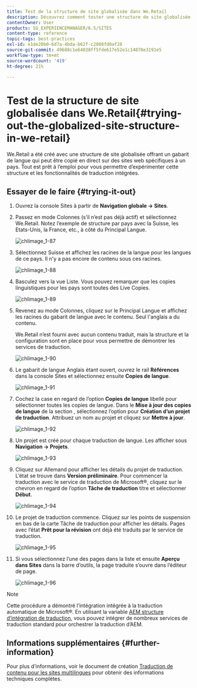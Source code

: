 ```yaml
---
title: Test de la structure de site globalisée dans We.Retail
description: Découvrez comment tester une structure de site globalisée dans Adobe Experience Manager à l’aide de We.Retail.
contentOwner: User
products: SG_EXPERIENCEMANAGER/6.5/SITES
content-type: reference
topic-tags: best-practices
exl-id: e1de20b0-6d7a-4bda-b62f-c2808fd0af28
source-git-commit: 49688c1e64038ff5fde617e52e1c14878e3191e5
workflow-type: tm+mt
source-wordcount: '419'
ht-degree: 21%

---
```


# Test de la structure de site globalisée dans We.Retail{#trying-out-the-globalized-site-structure-in-we-retail}

We.Retail a été créé avec une structure de site globalisée offrant un gabarit de langue qui peut être copié en direct sur des sites web spécifiques à un pays. Tout est prêt à l’emploi pour vous permettre d’expérimenter cette structure et les fonctionnalités de traduction intégrées.

## Essayer de le faire {#trying-it-out}

1. Ouvrez la console Sites à partir de **Navigation globale -> Sites**.
1. Passez en mode Colonnes (s’il n’est pas déjà actif) et sélectionnez We.Retail. Notez l’exemple de structure par pays avec la Suisse, les Etats-Unis, la France, etc., à côté du Principal Langue.

   ![chlimage_1-87](assets/chlimage_1-87a.png)

1. Sélectionnez Suisse et affichez les racines de la langue pour les langues de ce pays. Il n&#39;y a pas encore de contenu sous ces racines.

   ![chlimage_1-88](assets/chlimage_1-88a.png)

1. Basculez vers la vue Liste. Vous pouvez remarquer que les copies linguistiques pour les pays sont toutes des Live Copies.

   ![chlimage_1-89](assets/chlimage_1-89a.png)

1. Revenez au mode Colonnes, cliquez sur le Principal Langue et affichez les racines du gabarit de langue avec le contenu. Seul l&#39;anglais a du contenu.

   We.Retail n’est fourni avec aucun contenu traduit, mais la structure et la configuration sont en place pour vous permettre de démontrer les services de traduction.

   ![chlimage_1-90](assets/chlimage_1-90a.png)

1. Le gabarit de langue Anglais étant ouvert, ouvrez le rail **Références** dans la console Sites et sélectionnez ensuite **Copies de langue**.

   ![chlimage_1-91](assets/chlimage_1-91.png)

1. Cochez la case en regard de l’option **Copies de langue** libellé pour sélectionner toutes les copies de langue. Dans le **Mise à jour des copies de langue** de la section , sélectionnez l’option pour **Création d’un projet de traduction**. Attribuez un nom au projet et cliquez sur **Mettre à jour**.

   ![chlimage_1-92](assets/chlimage_1-92.png)

1. Un projet est créé pour chaque traduction de langue. Les afficher sous **Navigation -> Projets**.

   ![chlimage_1-93](assets/chlimage_1-93.png)

1. Cliquez sur Allemand pour afficher les détails du projet de traduction. L’état se trouve dans **Version préliminaire**. Pour commencer la traduction avec le service de traduction de Microsoft®, cliquez sur le chevron en regard de l’option **Tâche de traduction** titre et sélectionner **Début**.

   ![chlimage_1-94](assets/chlimage_1-94.png)

1. Le projet de traduction commence. Cliquez sur les points de suspension en bas de la carte Tâche de traduction pour afficher les détails. Pages avec l’état **Prêt pour la révision** ont déjà été traduits par le service de traduction.

   ![chlimage_1-95](assets/chlimage_1-95.png)

1. Si vous sélectionnez l’une des pages dans la liste et ensuite **Aperçu dans Sites** dans la barre d’outils, la page traduite s’ouvre dans l’éditeur de page.

   ![chlimage_1-96](assets/chlimage_1-96.png)

>[!NOTE]
>
>Cette procédure a démontré l’intégration intégrée à la traduction automatique de Microsoft®. En utilisant la variable [AEM structure d’intégration de traduction](/help/sites-administering/translation.md), vous pouvez intégrer de nombreux services de traduction standard pour orchestrer la traduction d’AEM.

## Informations supplémentaires {#further-information}

Pour plus d’informations, voir le document de création [Traduction de contenu pour les sites multilingues](/help/sites-administering/translation.md) pour obtenir des informations techniques complètes.
